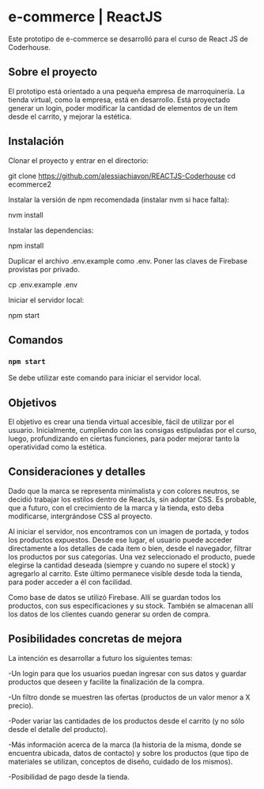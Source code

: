 # e-commerce | ReactJS

Este prototipo de e-commerce se desarrolló para el curso de React JS de Coderhouse.

## Sobre el proyecto

El prototipo está orientado a una pequeña empresa de marroquinería. La tienda virtual, como la empresa, está en desarrollo. 
Está proyectado generar un login, poder modificar la cantidad de elementos de un ítem desde el carrito, y mejorar la estética.

## Instalación

Clonar el proyecto y entrar en el directorio:

git clone https://github.com/alessiachiavon/REACTJS-Coderhouse
cd ecommerce2

Instalar la versión de npm recomendada (instalar nvm si hace falta):

nvm install

Instalar las dependencias:

npm install

Duplicar el archivo .env.example como .env. Poner las claves de Firebase provistas por privado.

cp .env.example .env

Iniciar el servidor local:

npm start

## Comandos

### `npm start`

Se debe utilizar este comando para iniciar el servidor local.

## Objetivos

El objetivo es crear una tienda virtual accesible, fácil de utilizar por el usuario. Inicialmente, cumpliendo con las consigas estipuladas por el curso, luego, profundizando en ciertas funciones, para poder mejorar tanto la operatividad como la estética.

## Consideraciones y detalles

Dado que la marca se representa minimalista y con colores neutros, se decidió trabajar los estilos dentro de ReactJs, sin adoptar CSS. Es probable, que a futuro, con el crecimiento de la marca y la tienda, esto deba modificarse, intergrándose CSS al proyecto.

Al iniciar el servidor, nos encontramos con un imagen de portada, y todos los productos expuestos. Desde ese lugar, el usuario puede acceder directamente a los detalles de cada item o bien, desde el navegador, filtrar los productos por sus categorías. 
Una vez seleccionado el producto, puede elegirse la cantidad deseada (siempre y cuando no supere el stock) y agregarlo al carrito. Este último permanece visible desde toda la tienda, para poder acceder a él con facilidad.

Como base de datos se utilizó Firebase. Allí se guardan todos los productos, con sus especificaciones y su stock. También se almacenan allí los datos de los clientes cuando generar su orden de compra. 

## Posibilidades concretas de mejora

La intención es desarrollar a futuro los siguientes temas:

-Un login para que los usuarios puedan ingresar con sus datos y guardar productos que deseen y facilite la finalización de la compra.

-Un filtro donde se muestren las ofertas (productos de un valor menor a X precio).

-Poder variar las cantidades de los productos desde el carrito (y no sólo desde el detalle del producto).

-Más información acerca de la marca (la historia de la misma, donde se encuentra ubicada, datos de contacto) y sobre los productos (que tipo de materiales se utilizan, conceptos de diseño, cuidado de los mismos).

-Posibilidad de pago desde la tienda.


